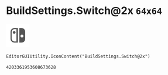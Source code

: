 # BuildSettings.Switch@2x `64x64`
<img src="/img/BuildSettings.Switch@2x.png" width=64 height=64>

``` CSharp
EditorGUIUtility.IconContent("BuildSettings.Switch@2x")
```
```
4203361953608673628
```
